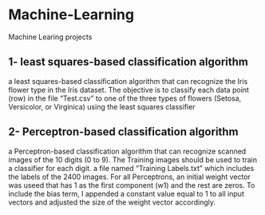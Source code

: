 # Machine-Learning
Machine Learing projects
## 1- least squares-based classification algorithm
a least squares-based classification algorithm that can recognize 
the Iris flower type in the Iris dataset. The objective is to classify each data point (row) in the file 
“Test.csv” to one of the three types of flowers (Setosa, Versicolor, or Virginica) using the 
least squares classifier

## 2- Perceptron-based classification algorithm
a Perceptron-based classification algorithm that can recognize scanned images of the 10 digits (0 to 9). The Training images should be used to 
train a classifier for each digit. a file named “Training Labels.txt” which includes the labels of the 2400 images. 
For all Perceptrons, an initial weight vector was useed that has 1 as the first component (w1) and the rest are zeros. To include the bias term, 
I appended a constant value equal to 1 to all input vectors and adjusted the size of the weight vector accordingly.
